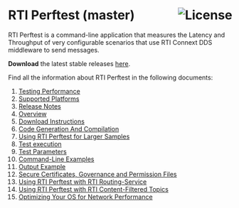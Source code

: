 # RTI Perftest (master) [<img alt="License" src="https://img.shields.io/badge/License-EPL%201.0-red.svg" align="right" />](https://opensource.org/licenses/EPL-1.0)

RTI Perftest is a command-line application that measures the Latency and Throughput of very configurable scenarios that use RTI Connext DDS middleware to send messages.

**Download** the latest stable releases [here](https://github.com/rticommunity/rtiperftest/releases).

Find all the information about RTI Perftest in the following documents:

1.  [Testing Performance](srcDoc/md/testing_performance.md)
2.  [Supported Platforms](srcDoc/md/supported_platforms.md)
3.  [Release Notes](srcDoc/md/release_notes.md)
4.  [Overview](srcDoc/md/overview.md)
5.  [Download Instructions](srcDoc/md/download_instructions.md)
6.  [Code Generation And Compilation](srcDoc/md/code_generation_and_compilation.md)
7.  [Using RTI Perftest for Larger Samples](srcDoc/md/large_samples.md)
8.  [Test execution](srcDoc/md/execution.md)
9.  [Test Parameters](srcDoc/md/test_parameters.md)
10. [Command-Line Examples](srcDoc/md/command_line_examples.md)
11. [Output Example](srcDoc/md/output_example.md)
12. [Secure Certificates, Governance and Permission Files](srcDoc/md/secure.md)
13. [Using RTI Perftest with RTI Routing-Service](srcDoc/md/routing_service.md)
14. [Using RTI Perftest with RTI Content-Filtered Topics](srcDoc/md/content_filtered_topic.md)
15. [Optimizing Your OS for Network Performance](srcDoc/md/optimizing.md)
